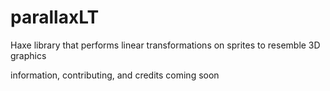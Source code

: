 # parallaxLT
Haxe library that performs linear transformations on sprites to resemble 3D graphics

information, contributing, and credits coming soon
